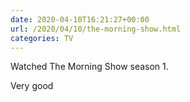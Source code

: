 ```yaml
---
date: 2020-04-10T16:21:27+00:00
url: /2020/04/10/the-morning-show.html
categories: TV
---
```

Watched The Morning Show season 1.

Very good



